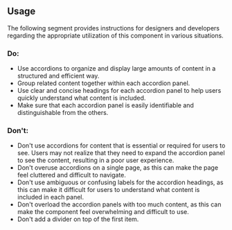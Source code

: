 <ComponentHeading name="Accordion"></ComponentHeading>

<TableOfContents></TableOfContents>

## Usage

The following segment provides instructions for designers and developers regarding the appropriate utilization of this
component in various situations.

### Do:

- Use accordions to organize and display large amounts of content in a structured and efficient way.
- Group related content together within each accordion panel.
- Use clear and concise headings for each accordion panel to help users quickly understand what content is included.
- Make sure that each accordion panel is easily identifiable and distinguishable from the others.

### Don't:

- Don't use accordions for content that is essential or required for users to see. Users may not realize that they need
  to expand the accordion panel to see the content, resulting in a poor user experience.
- Don't overuse accordions on a single page, as this can make the page feel cluttered and difficult to navigate.
- Don't use ambiguous or confusing labels for the accordion headings, as this can make it difficult for users to
  understand what content is included in each panel.
- Don't overload the accordion panels with too much content, as this can make the component feel overwhelming and
  difficult to use.
- Don't add a divider on top of the first item.
